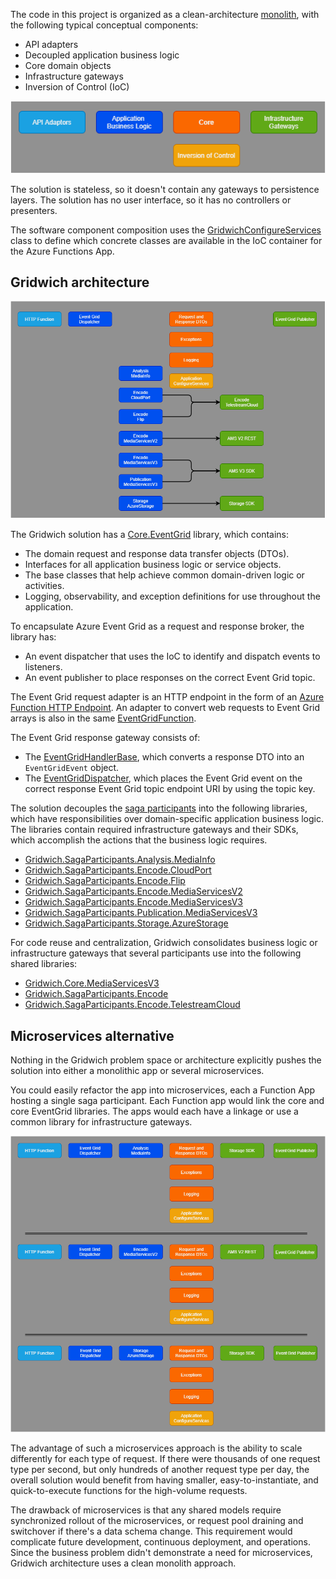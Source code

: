 


The code in this project is organized as a clean-architecture [monolith](/dotnet/architecture/containerized-lifecycle/design-develop-containerized-apps/monolithic-applications), with the following typical conceptual components:

- API adapters
- Decoupled application business logic
- Core domain objects
- Infrastructure gateways
- Inversion of Control (IoC)

![Diagram showing typical conceptual components of a clean monolith architecture.](media/clean-monolith-components.png)

The solution is stateless, so it doesn't contain any gateways to persistence layers. The solution has no user interface, so it has no controllers or presenters.

The software component composition uses the [GridwichConfigureServices](https://github.com/mspnp/gridwich/blob/main/src/Gridwich.Host.FunctionApp/src/GridwichConfigureServices.cs) class to define which concrete classes are available in the IoC container for the Azure Functions App.

## Gridwich architecture

![Diagram showing components of the Gridwich monolith architecture.](media/solution-components.png)

The Gridwich solution has a [Core.EventGrid](https://github.com/mspnp/gridwich/tree/main/src/Gridwich.Core.EventGrid/) library, which contains:

- The domain request and response data transfer objects (DTOs).
- Interfaces for all application business logic or service objects.
- The base classes that help achieve common domain-driven logic or activities.
- Logging, observability, and exception definitions for use throughout the application.

To encapsulate Azure Event Grid as a request and response broker, the library has:

- An event dispatcher that uses the IoC to identify and dispatch events to listeners.
- An event publisher to place responses on the correct Event Grid topic.

The Event Grid request adapter is an HTTP endpoint in the form of an [Azure Function HTTP Endpoint](/azure/azure-functions/functions-bindings-http-webhook). An adapter to convert web requests to Event Grid arrays is also in the same [EventGridFunction](https://github.com/mspnp/gridwich/blob/main/src/Gridwich.Host.FunctionApp/src/Functions/EventGridFunction.cs).

The Event Grid response gateway consists of:
- The [EventGridHandlerBase](https://github.com/mspnp/gridwich/blob/main/src/Gridwich.Core/src/Bases/EventGridHandlerBase.cs), which converts a response DTO into an `EventGridEvent` object.
- The [EventGridDispatcher](https://github.com/mspnp/gridwich/blob/main/src/Gridwich.Core.EventGrid/src/EventGridDispatcher.cs), which places the Event Grid event on the correct response Event Grid topic endpoint URI by using the topic key.

The solution decouples the [saga participants](gridwich-saga-orchestration.md#saga-participants) into the following libraries, which have responsibilities over domain-specific application business logic. The libraries contain required infrastructure gateways and their SDKs, which accomplish the actions that the business logic requires.

- [Gridwich.SagaParticipants.Analysis.MediaInfo](https://github.com/mspnp/gridwich/blob/main/src/Gridwich.SagaParticipants.Analysis.MediaInfo/)
- [Gridwich.SagaParticipants.Encode.CloudPort](https://github.com/mspnp/gridwich/blob/main/src/Gridwich.SagaParticipants.Encode.CloudPort/)
- [Gridwich.SagaParticipants.Encode.Flip](https://github.com/mspnp/gridwich/blob/main/src/Gridwich.SagaParticipants.Encode.Flip/)
- [Gridwich.SagaParticipants.Encode.MediaServicesV2](https://github.com/mspnp/gridwich/blob/main/src/Gridwich.SagaParticipants.Encode.MediaServicesV2/)
- [Gridwich.SagaParticipants.Encode.MediaServicesV3](https://github.com/mspnp/gridwich/blob/main/src/Gridwich.SagaParticipants.Encode.MediaServicesV3/)
- [Gridwich.SagaParticipants.Publication.MediaServicesV3](https://github.com/mspnp/gridwich/blob/main/src/Gridwich.SagaParticipants.Publication.MediaServicesV3/)
- [Gridwich.SagaParticipants.Storage.AzureStorage](https://github.com/mspnp/gridwich/blob/main/src/Gridwich.SagaParticipants.Storage.AzureStorage/)

For code reuse and centralization, Gridwich consolidates business logic or infrastructure gateways that several participants use into the following shared libraries:

- [Gridwich.Core.MediaServicesV3](https://github.com/mspnp/gridwich/blob/main/src/Gridwich.Core.MediaServicesV3/)
- [Gridwich.SagaParticipants.Encode](https://github.com/mspnp/gridwich/blob/main/src/Gridwich.SagaParticipants.Encode/)
- [Gridwich.SagaParticipants.Encode.TelestreamCloud](https://github.com/mspnp/gridwich/blob/main/src/Gridwich.SagaParticipants.Encode.TelestreamCloud/)

## Microservices alternative

Nothing in the Gridwich problem space or architecture explicitly pushes the solution into either a monolithic app or several microservices.

You could easily refactor the app into microservices, each a Function App hosting a single saga participant. Each Function app would link the core and core EventGrid libraries.  The apps would each have a linkage or use a common library for infrastructure gateways.

![Diagram showing an alternative Gridwich microservices architecture.](media/microservices-components.png)

The advantage of such a microservices approach is the ability to scale differently for each type of request. If there were thousands of one request type per second, but only hundreds of another request type per day, the overall solution would benefit from having smaller, easy-to-instantiate, and quick-to-execute functions for the high-volume requests.

The drawback of microservices is that any shared models require synchronized rollout of the microservices, or request pool draining and switchover if there's a data schema change. This requirement would complicate future development, continuous deployment, and operations. Since the business problem didn't demonstrate a need for microservices, Gridwich architecture uses a clean monolith approach.

